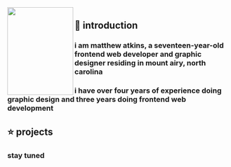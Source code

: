 <img align="left" height="200" width="150" src="https://i.imgur.com/WACSpn1.png">

## 🤝 introduction

### i am matthew atkins, a seventeen-year-old frontend web developer and graphic designer residing in mount airy, north carolina
### i have over four years of experience doing graphic design and three years doing frontend web development

## ⭐️ projects

### stay tuned
